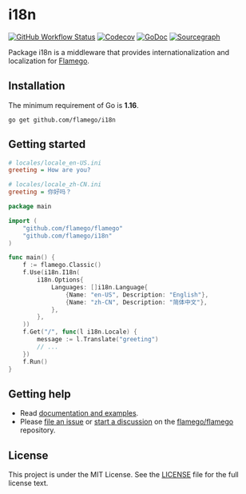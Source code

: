 # i18n

[![GitHub Workflow Status](https://img.shields.io/github/workflow/status/flamego/i18n/Go?logo=github&style=for-the-badge)](https://github.com/flamego/i18n/actions?query=workflow%3AGo)
[![Codecov](https://img.shields.io/codecov/c/gh/flamego/i18n?logo=codecov&style=for-the-badge)](https://app.codecov.io/gh/flamego/i18n)
[![GoDoc](https://img.shields.io/badge/GoDoc-Reference-blue?style=for-the-badge&logo=go)](https://pkg.go.dev/github.com/flamego/i18n?tab=doc)
[![Sourcegraph](https://img.shields.io/badge/view%20on-Sourcegraph-brightgreen.svg?style=for-the-badge&logo=sourcegraph)](https://sourcegraph.com/github.com/flamego/i18n)

Package i18n is a middleware that provides internationalization and localization for [Flamego](https://github.com/flamego/flamego).

## Installation

The minimum requirement of Go is **1.16**.

	go get github.com/flamego/i18n

## Getting started

```ini
# locales/locale_en-US.ini
greeting = How are you?
```

```ini
# locales/locale_zh-CN.ini
greeting = 你好吗？
```

```go
package main

import (
	"github.com/flamego/flamego"
	"github.com/flamego/i18n"
)

func main() {
	f := flamego.Classic()
	f.Use(i18n.I18n(
		i18n.Options{
			Languages: []i18n.Language{
				{Name: "en-US", Description: "English"},
				{Name: "zh-CN", Description: "简体中文"},
			},
		},
	))
	f.Get("/", func(l i18n.Locale) {
		message := l.Translate("greeting")
		// ...
	})
	f.Run()
}
```

## Getting help

- Read [documentation and examples](https://flamego.dev/middleware/i18n.html).
- Please [file an issue](https://github.com/flamego/flamego/issues) or [start a discussion](https://github.com/flamego/flamego/discussions) on the [flamego/flamego](https://github.com/flamego/flamego) repository.

## License

This project is under the MIT License. See the [LICENSE](LICENSE) file for the full license text.
